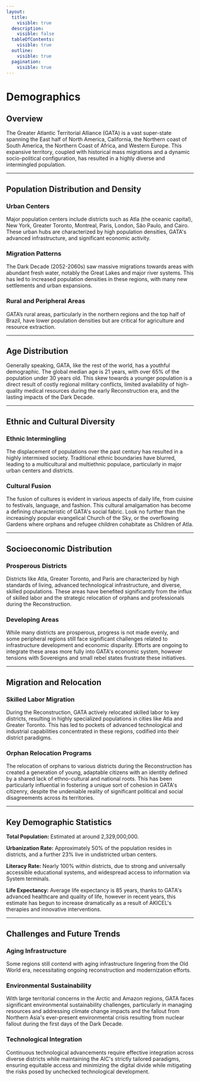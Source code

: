 ```yaml
---
layout:
  title:
    visible: true
  description:
    visible: false
  tableOfContents:
    visible: true
  outline:
    visible: true
  pagination:
    visible: true
---
```


# Demographics

## Overview

The Greater Atlantic Territorial Alliance (GATA) is a vast super-state spanning the East half of North America, California, the Northern coast of South America, the Northern Coast of Africa, and Western Europe. This expansive territory, coupled with historical mass migrations and a dynamic socio-political configuration, has resulted in a highly diverse and intermingled population.

***

## Population Distribution and Density

### Urban Centers

Major population centers include districts such as Atla (the oceanic capital), New York, Greater Toronto, Montreal, Paris, London, São Paulo, and Cairo. These urban hubs are characterized by high population densities, GATA's advanced infrastructure, and significant economic activity.

### Migration Patterns

The Dark Decade (2052-2060s) saw massive migrations towards areas with abundant fresh water, notably the Great Lakes and major river systems. This has led to increased population densities in these regions, with many new settlements and urban expansions.

### Rural and Peripheral Areas

GATA’s rural areas, particularly in the northern regions and the top half of Brazil, have lower population densities but are critical for agriculture and resource extraction.

***

## Age Distribution

Generally speaking, GATA, like the rest of the world, has a youthful demographic. The global median age is 21 years, with over 65% of the population under 30 years old. This skew towards a younger population is a direct result of costly regional military conflicts, limited availability of high-quality medical resources during the early Reconstruction era, and the lasting impacts of the Dark Decade.

***

## Ethnic and Cultural Diversity

### Ethnic Intermingling

The displacement of populations over the past century has resulted in a highly intermixed society. Traditional ethnic boundaries have blurred, leading to a multicultural and multiethnic populace, particularly in major urban centers and districts.

### Cultural Fusion

The fusion of cultures is evident in various aspects of daily life, from cuisine to festivals, language, and fashion. This cultural amalgamation has become a defining characteristic of GATA's social fabric. Look no further than the increasingly popular evangelical Church of the Sky, or the overflowing Gardens where orphans and refugee children cohabitate as Children of Atla.

***

## Socioeconomic Distribution

### Prosperous Districts

Districts like Atla, Greater Toronto, and Paris are characterized by high standards of living, advanced technological infrastructure, and diverse, skilled populations. These areas have benefited significantly from the influx of skilled labor and the strategic relocation of orphans and professionals during the Reconstruction.

### Developing Areas

While many districts are prosperous, progress is not made evenly, and some peripheral regions still face significant challenges related to infrastructure development and economic disparity. Efforts are ongoing to integrate these areas more fully into GATA's economic system, however tensions with Sovereigns and small rebel states frustrate these initiatives.

***

## Migration and Relocation

### Skilled Labor Migration

During the Reconstruction, GATA actively relocated skilled labor to key districts, resulting in highly specialized populations in cities like Atla and Greater Toronto. This has led to pockets of advanced technological and industrial capabilities concentrated in these regions, codified into their district paradigms.

### Orphan Relocation Programs

The relocation of orphans to various districts during the Reconstruction has created a generation of young, adaptable citizens with an identity defined by a shared lack of ethno-cultural and national roots. This has been particularly influential in fostering a unique sort of cohesion in GATA's citizenry, despite the undeniable reality of significant political and social disagreements across its territories.

***

## Key Demographic Statistics

**Total Population:** Estimated at around 2,329,000,000.

**Urbanization Rate:** Approximately 50% of the population resides in districts, and a further 23% live in undistricted urban centers.

**Literacy Rate:** Nearly 100% within districts, due to strong and universally accessible educational systems, and widespread access to information via System terminals.

**Life Expectancy:** Average life expectancy is 85 years, thanks to GATA's advanced healthcare and quality of life, however in recent years, this estimate has begun to increase dramatically as a result of AKICEL's therapies and innovative interventions.

***

## Challenges and Future Trends

### Aging Infrastructure

Some regions still contend with aging infrastructure lingering from the Old World era, necessitating ongoing reconstruction and modernization efforts.

### Environmental Sustainability

With large territorial concerns in the Arctic and Amazon regions, GATA faces significant environmental sustainability challenges, particularly in managing resources and addressing climate change impacts and the fallout from Northern Asia's ever-present environmental crisis resulting from nuclear fallout during the first days of the Dark Decade.

### Technological Integration

Continuous technological advancements require effective integration across diverse districts while maintaining the AIC's strictly tailored paradigms, ensuring equitable access and minimizing the digital divide while mitigating the risks posed by unchecked technological development.
